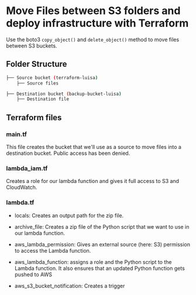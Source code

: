 # Move Files between S3 folders and deploy infrastructure with Terraform

Use the boto3 ```copy_object()``` and ```delete_object()``` method to move files between S3 buckets.

## Folder Structure
```bash
├── Source bucket (terraform-luisa)
    ├── Source files

├── Destination bucket (backup-bucket-luisa)
    ├── Destination file
```

## Terraform files

### main.tf

This file creates the bucket that we'll use as a source to move files into a destination bucket. Public access has been denied.

### lambda_iam.tf

Creates a role for our lambda function and gives it full access to S3 and CloudWatch.

### lambda.tf

- locals: Creates an output path for the zip file.

- archive_file: Creates a zip file of the Python script that we want to use in our lambda function.

- aws_lambda_permission: Gives an external source (here: S3) permission to access the Lambda function.

- aws_lambda_function: assigns a role and the Python script to the Lambda function. It also ensures that an updated Python function gets pushed to AWS

- aws_s3_bucket_notification: Creates a trigger


